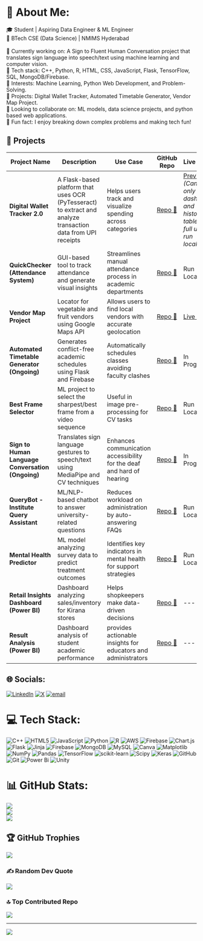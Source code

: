 # 💫 About Me:
🎓 Student | Aspiring Data Engineer & ML Engineer<br>📍 BTech CSE (Data Science) | NMIMS Hyderabad<br><br>🔹 Currently working on: A Sign to Fluent Human Conversation project that translates sign language into speech/text using machine learning and computer vision.<br>🔹 Tech stack: C++, Python, R, HTML, CSS, JavaScript, Flask, TensorFlow, SQL, MongoDB/Firebase.<br>🔹 Interests: Machine Learning, Python Web Development, and Problem-Solving.<br>🔹 Projects: Digital Wallet Tracker, Automated Timetable Generator, Vendor Map Project.<br>🔹 Looking to collaborate on: ML models, data science projects, and python based web applications.<br>🔹 Fun fact: I enjoy breaking down complex problems and making tech fun!

## 🚀 Projects

| Project Name | Description | Use Case | GitHub Repo | Live Demo |
|--------------|-------------|----------|-------------|-----------|
| **Digital Wallet Tracker 2.0** | A Flask-based platform that uses OCR (PyTesseract) to extract and analyze transaction data from UPI receipts | Helps users track and visualize spending across categories | [Repo 🔗](https://github.com/VaishnaviVadla33/DigitalWalletTracker02) | [Preview](https://digitalwallettracker02.onrender.com/) *(Can view only dashboard and history table.For full use, run locally)* |
| **QuickChecker (Attendance System)** | GUI-based tool to track attendance and generate visual insights | Streamlines manual attendance process in academic departments | [Repo 🔗](https://github.com/VaishnaviVadla33/Attendance_QuickCheck) | Run Locally |
| **Vendor Map Project** | Locator for vegetable and fruit vendors using Google Maps API | Allows users to find local vendors with accurate geolocation | [Repo 🔗](https://github.com/VaishnaviVadla33/Vegetable_Fruit_vendors_Locator) | [Live 🔗](https://vaishnavivadla33.github.io/Vegetable_Fruit_vendors_Locator/) |
| **Automated Timetable Generator (Ongoing)** | Generates conflict-free academic schedules using Flask and Firebase | Automatically schedules classes avoiding faculty clashes | [Repo 🔗](https://github.com/VaishnaviVadla33/TimeTableSheduler) | In Progress |
| **Best Frame Selector** | ML project to select the sharpest/best frame from a video sequence | Useful in image pre-processing for CV tasks | [Repo 🔗](https://github.com/VaishnaviVadla33/BestVideoFrameSelection_Using_SSIM_PSNR) | Run Locally |
| **Sign to Human Language Conversation (Ongoing)** | Translates sign language gestures to speech/text using MediaPipe and CV techniques | Enhances communication accessibility for the deaf and hard of hearing | [Repo 🔗](https://github.com/VaishnaviVadla33/SignToText) | In Progress |
| **QueryBot - Institute Query Assistant** | ML/NLP-based chatbot to answer university-related questions | Reduces workload on administration by auto-answering FAQs | [Repo 🔗](https://github.com/VaishnaviVadla33/SimpleChatBot) | Run Locally |
| **Mental Health Predictor** | ML model analyzing survey data to predict treatment outcomes | Identifies key indicators in mental health for support strategies | [Repo 🔗](https://github.com/VaishnaviVadla33/MentalHealthPredictor) | Run Locally |
| **Retail Insights Dashboard (Power BI)** | Dashboard analyzing sales/inventory for Kirana stores | Helps shopkeepers make data-driven decisions | [Repo 🔗](https://github.com/VaishnaviVadla33/KiranaStore_Retail_Dashboard) | --- |
| **Result Analysis (Power BI)** | Dashboard analysis of student academic performance | provides actionable insights for educators and administrators | [Repo 🔗](https://github.com/VaishnaviVadla33/ResultAnalysis_BI) | --- |




## 🌐 Socials:
[![LinkedIn](https://img.shields.io/badge/LinkedIn-%230077B5.svg?logo=linkedin&logoColor=white)](https://www.linkedin.com/in/vaishnavivadla/) [![X](https://img.shields.io/badge/X-black.svg?logo=X&logoColor=white)](https://x.com/VV_Algos?t=6cUkIuT1PehtLYcQDpfZ_Q&s=08 ) [![email](https://img.shields.io/badge/Email-D14836?logo=gmail&logoColor=white)](mailto:vaishnavivadla33@gmail.com) 

# 💻 Tech Stack:
![C++](https://img.shields.io/badge/c++-%2300599C.svg?style=for-the-badge&logo=c%2B%2B&logoColor=white) ![HTML5](https://img.shields.io/badge/html5-%23E34F26.svg?style=for-the-badge&logo=html5&logoColor=white) ![JavaScript](https://img.shields.io/badge/javascript-%23323330.svg?style=for-the-badge&logo=javascript&logoColor=%23F7DF1E) ![Python](https://img.shields.io/badge/python-3670A0?style=for-the-badge&logo=python&logoColor=ffdd54) ![R](https://img.shields.io/badge/r-%23276DC3.svg?style=for-the-badge&logo=r&logoColor=white) ![AWS](https://img.shields.io/badge/AWS-%23FF9900.svg?style=for-the-badge&logo=amazon-aws&logoColor=white) ![Firebase](https://img.shields.io/badge/firebase-%23039BE5.svg?style=for-the-badge&logo=firebase) ![Chart.js](https://img.shields.io/badge/chart.js-F5788D.svg?style=for-the-badge&logo=chart.js&logoColor=white) ![Flask](https://img.shields.io/badge/flask-%23000.svg?style=for-the-badge&logo=flask&logoColor=white) ![Jinja](https://img.shields.io/badge/jinja-white.svg?style=for-the-badge&logo=jinja&logoColor=black) ![Firebase](https://img.shields.io/badge/firebase-a08021?style=for-the-badge&logo=firebase&logoColor=ffcd34) ![MongoDB](https://img.shields.io/badge/MongoDB-%234ea94b.svg?style=for-the-badge&logo=mongodb&logoColor=white) ![MySQL](https://img.shields.io/badge/mysql-4479A1.svg?style=for-the-badge&logo=mysql&logoColor=white) ![Canva](https://img.shields.io/badge/Canva-%2300C4CC.svg?style=for-the-badge&logo=Canva&logoColor=white) ![Matplotlib](https://img.shields.io/badge/Matplotlib-%23ffffff.svg?style=for-the-badge&logo=Matplotlib&logoColor=black) ![NumPy](https://img.shields.io/badge/numpy-%23013243.svg?style=for-the-badge&logo=numpy&logoColor=white) ![Pandas](https://img.shields.io/badge/pandas-%23150458.svg?style=for-the-badge&logo=pandas&logoColor=white) ![TensorFlow](https://img.shields.io/badge/TensorFlow-%23FF6F00.svg?style=for-the-badge&logo=TensorFlow&logoColor=white) ![scikit-learn](https://img.shields.io/badge/scikit--learn-%23F7931E.svg?style=for-the-badge&logo=scikit-learn&logoColor=white) ![Scipy](https://img.shields.io/badge/SciPy-%230C55A5.svg?style=for-the-badge&logo=scipy&logoColor=%white) ![Keras](https://img.shields.io/badge/Keras-%23D00000.svg?style=for-the-badge&logo=Keras&logoColor=white) ![GitHub](https://img.shields.io/badge/github-%23121011.svg?style=for-the-badge&logo=github&logoColor=white) ![Git](https://img.shields.io/badge/git-%23F05033.svg?style=for-the-badge&logo=git&logoColor=white) ![Power Bi](https://img.shields.io/badge/power_bi-F2C811?style=for-the-badge&logo=powerbi&logoColor=black) ![Unity](https://img.shields.io/badge/unity-%23000000.svg?style=for-the-badge&logo=unity&logoColor=white)
# 📊 GitHub Stats:
![](https://github-readme-stats.vercel.app/api?username=VaishnaviVadla33&theme=dark&hide_border=false&include_all_commits=true&count_private=false)<br/>
![](https://nirzak-streak-stats.vercel.app/?user=VaishnaviVadla33&theme=dark&hide_border=false)<br/>
![](https://github-readme-stats.vercel.app/api/top-langs/?username=VaishnaviVadla33&theme=dark&hide_border=false&include_all_commits=true&count_private=false&layout=compact)

## 🏆 GitHub Trophies
![](https://github-profile-trophy.vercel.app/?username=VaishnaviVadla33&theme=radical&no-frame=false&no-bg=true&margin-w=4)

### ✍️ Random Dev Quote
![](https://quotes-github-readme.vercel.app/api?type=horizontal&theme=radical)

### 🔝 Top Contributed Repo
![](https://github-contributor-stats.vercel.app/api?username=VaishnaviVadla33&limit=5&theme=dark&combine_all_yearly_contributions=true)

---
[![](https://visitcount.itsvg.in/api?id=VaishnaviVadla33&icon=0&color=0)](https://visitcount.itsvg.in)

<!-- Proudly created with GPRM ( https://gprm.itsvg.in ) -->
